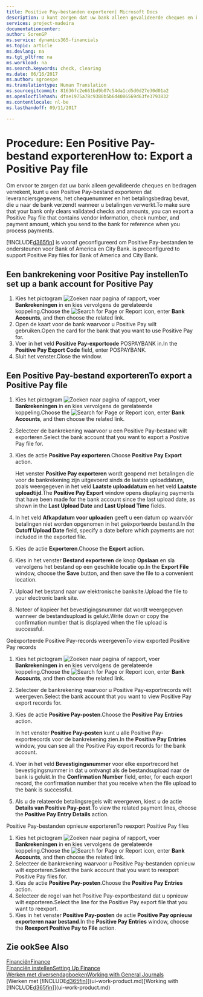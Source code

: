 ```yaml
---
title: Positive Pay-bestanden exporteren| Microsoft Docs
description: U kunt zorgen dat uw bank alleen gevalideerde cheques en bedragen verrekent door een Positive Pay-bestand te exporteren dat gegevens over leveranciers en betalingen bevat.
services: project-madeira
documentationcenter: 
author: SorenGP
ms.service: dynamics365-financials
ms.topic: article
ms.devlang: na
ms.tgt_pltfrm: na
ms.workload: na
ms.search.keywords: check, clearing
ms.date: 06/16/2017
ms.author: sgroespe
ms.translationtype: Human Translation
ms.sourcegitcommit: 81636fc2e661bd9b07c54da1cd5d0d27e30d01a2
ms.openlocfilehash: dfae1975a78c9380b5b6d4086569d63fe3793832
ms.contentlocale: nl-be
ms.lasthandoff: 09/11/2017

---
```

# <a name="how-to-export-a-positive-pay-file"></a><span data-ttu-id="fc5fb-103">Procedure: Een Positive Pay-bestand exporteren</span><span class="sxs-lookup"><span data-stu-id="fc5fb-103">How to: Export a Positive Pay file</span></span>
<span data-ttu-id="fc5fb-104">Om ervoor te zorgen dat uw bank alleen gevalideerde cheques en bedragen verrekent, kunt u een Positive Pay-bestand exporteren dat leveranciersgegevens, het chequenummer en het betalingsbedrag bevat, die u naar de bank verzendt wanneer u betalingen verwerkt.</span><span class="sxs-lookup"><span data-stu-id="fc5fb-104">To make sure that your bank only clears validated checks and amounts, you can export a Positive Pay file that contains vendor information, check number, and payment amount, which you send to the bank for reference when you process payments.</span></span>

[!INCLUDE[d365fin](includes/d365fin_md.md)]<span data-ttu-id="fc5fb-105"> is vooraf geconfigureerd om Positive Pay-bestanden te ondersteunen voor Bank of America en City Bank.</span><span class="sxs-lookup"><span data-stu-id="fc5fb-105"> is preconfigured to support Positive Pay files for Bank of America and City Bank.</span></span>

## <a name="to-set-up-a-bank-account-for-positive-pay"></a><span data-ttu-id="fc5fb-106">Een bankrekening voor Positive Pay instellen</span><span class="sxs-lookup"><span data-stu-id="fc5fb-106">To set up a bank account for Positive Pay</span></span>
1. <span data-ttu-id="fc5fb-107">Kies het pictogram ![Zoeken naar pagina of rapport](media/ui-search/search_small.png "pictogram Zoeken naar pagina of rapport"), voer **Bankrekeningen** in en kies vervolgens de gerelateerde koppeling.</span><span class="sxs-lookup"><span data-stu-id="fc5fb-107">Choose the ![Search for Page or Report](media/ui-search/search_small.png "Search for Page or Report icon") icon, enter **Bank Accounts**, and then choose the related link.</span></span>
2. <span data-ttu-id="fc5fb-108">Open de kaart voor de bank waarvoor u Positive Pay wilt gebruiken.</span><span class="sxs-lookup"><span data-stu-id="fc5fb-108">Open the card for the bank that you want to use Positive Pay for.</span></span>
3. <span data-ttu-id="fc5fb-109">Voer in het veld **Positive Pay-exportcode** POSPAYBANK in.</span><span class="sxs-lookup"><span data-stu-id="fc5fb-109">In the **Positive Pay Export Code** field, enter POSPAYBANK.</span></span>
4. <span data-ttu-id="fc5fb-110">Sluit het venster.</span><span class="sxs-lookup"><span data-stu-id="fc5fb-110">Close the window.</span></span>

## <a name="to-export-a-positive-pay-file"></a><span data-ttu-id="fc5fb-111">Een Positive Pay-bestand exporteren</span><span class="sxs-lookup"><span data-stu-id="fc5fb-111">To export a Positive Pay file</span></span>
1. <span data-ttu-id="fc5fb-112">Kies het pictogram ![Zoeken naar pagina of rapport](media/ui-search/search_small.png "pictogram Zoeken naar pagina of rapport"), voer **Bankrekeningen** in en kies vervolgens de gerelateerde koppeling.</span><span class="sxs-lookup"><span data-stu-id="fc5fb-112">Choose the ![Search for Page or Report](media/ui-search/search_small.png "Search for Page or Report icon") icon, enter **Bank Accounts**, and then choose the related link.</span></span>
2. <span data-ttu-id="fc5fb-113">Selecteer de bankrekening waarvoor u een Positive Pay-bestand wilt exporteren.</span><span class="sxs-lookup"><span data-stu-id="fc5fb-113">Select the bank account that you want to export a Positive Pay file for.</span></span>
3. <span data-ttu-id="fc5fb-114">Kies de actie **Positive Pay exporteren**.</span><span class="sxs-lookup"><span data-stu-id="fc5fb-114">Choose **Positive Pay Export** action.</span></span>

    <span data-ttu-id="fc5fb-115">Het venster **Positive Pay exporteren** wordt geopend met betalingen die voor de bankrekening zijn uitgevoerd sinds de laatste uploaddatum, zoals weergegeven in het veld **Laatste uploaddatum** en het veld **Laatste uploadtijd**.</span><span class="sxs-lookup"><span data-stu-id="fc5fb-115">The **Positive Pay Export** window opens displaying payments that have been made for the bank account since the last upload date, as shown in the **Last Upload Date** and **Last Upload Time** fields.</span></span>
4. <span data-ttu-id="fc5fb-116">In het veld **Afkapdatum voor uploaden** geeft u een datum op waarvóór betalingen niet worden opgenomen in het geëxporteerde bestand.</span><span class="sxs-lookup"><span data-stu-id="fc5fb-116">In the **Cutoff Upload Date** field, specify a date before which payments are not included in the exported file.</span></span>
5. <span data-ttu-id="fc5fb-117">Kies de actie **Exporteren**.</span><span class="sxs-lookup"><span data-stu-id="fc5fb-117">Choose the **Export** action.</span></span>
6. <span data-ttu-id="fc5fb-118">Kies in het venster **Bestand exporteren** de knop **Opslaan** en sla vervolgens het bestand op een geschikte locatie op.</span><span class="sxs-lookup"><span data-stu-id="fc5fb-118">In the **Export File** window, choose the **Save** button, and then save the file to a convenient location.</span></span>
7. <span data-ttu-id="fc5fb-119">Upload het bestand naar uw elektronische banksite.</span><span class="sxs-lookup"><span data-stu-id="fc5fb-119">Upload the file to your electronic bank site.</span></span>
8. <span data-ttu-id="fc5fb-120">Noteer of kopieer het bevestigingsnummer dat wordt weergegeven wanneer de bestandsupload is gelukt.</span><span class="sxs-lookup"><span data-stu-id="fc5fb-120">Write down or copy the confirmation number that is displayed when the file upload is successful.</span></span>

<span data-ttu-id="fc5fb-121">Geëxporteerde Positive Pay-records weergeven</span><span class="sxs-lookup"><span data-stu-id="fc5fb-121">To view exported Positive Pay records</span></span>

1. <span data-ttu-id="fc5fb-122">Kies het pictogram ![Zoeken naar pagina of rapport](media/ui-search/search_small.png "pictogram Zoeken naar pagina of rapport"), voer **Bankrekeningen** in en kies vervolgens de gerelateerde koppeling.</span><span class="sxs-lookup"><span data-stu-id="fc5fb-122">Choose the ![Search for Page or Report](media/ui-search/search_small.png "Search for Page or Report icon") icon, enter **Bank Accounts**, and then choose the related link.</span></span>
2. <span data-ttu-id="fc5fb-123">Selecteer de bankrekening waarvoor u Positive Pay-exportrecords wilt weergeven.</span><span class="sxs-lookup"><span data-stu-id="fc5fb-123">Select the bank account that you want to view Positive Pay export records for.</span></span>
3. <span data-ttu-id="fc5fb-124">Kies de actie **Positive Pay-posten**.</span><span class="sxs-lookup"><span data-stu-id="fc5fb-124">Choose the **Positive Pay Entries** action.</span></span>

    <span data-ttu-id="fc5fb-125">In het venster **Positive Pay-posten** kunt u alle Positive Pay-exportrecords voor de bankrekening zien.</span><span class="sxs-lookup"><span data-stu-id="fc5fb-125">In the **Positive Pay Entries** window, you can see all the Positive Pay export records for the bank account.</span></span>
4. <span data-ttu-id="fc5fb-126">Voer in het veld **Bevestigingsnummer** voor elke exportrecord het bevestigingsnummer in dat u ontvangt als de bestandsupload naar de bank is gelukt.</span><span class="sxs-lookup"><span data-stu-id="fc5fb-126">In the **Confirmation Number** field, enter, for each export record, the confirmation number that you receive when the file upload to the bank is successful.</span></span>
5. <span data-ttu-id="fc5fb-127">Als u de relateerde betalingsregels wilt weergeven, kiest u de actie **Details van Positive Pay-post**.</span><span class="sxs-lookup"><span data-stu-id="fc5fb-127">To view the related payment lines, choose the **Positive Pay Entry Details** action.</span></span>

<span data-ttu-id="fc5fb-128">Positive Pay-bestanden opnieuw exporteren</span><span class="sxs-lookup"><span data-stu-id="fc5fb-128">To reexport Positive Pay files</span></span>

1. <span data-ttu-id="fc5fb-129">Kies het pictogram ![Zoeken naar pagina of rapport](media/ui-search/search_small.png "pictogram Zoeken naar pagina of rapport"), voer **Bankrekeningen** in en kies vervolgens de gerelateerde koppeling.</span><span class="sxs-lookup"><span data-stu-id="fc5fb-129">Choose the ![Search for Page or Report](media/ui-search/search_small.png "Search for Page or Report icon") icon, enter **Bank Accounts**, and then choose the related link.</span></span>
2. <span data-ttu-id="fc5fb-130">Selecteer de bankrekening waarvoor u Positive Pay-bestanden opnieuw wilt exporteren.</span><span class="sxs-lookup"><span data-stu-id="fc5fb-130">Select the bank account that you want to reexport Positive Pay files for.</span></span>
3. <span data-ttu-id="fc5fb-131">Kies de actie **Positive Pay-posten**.</span><span class="sxs-lookup"><span data-stu-id="fc5fb-131">Choose the **Positive Pay Entries** action.</span></span>
4. <span data-ttu-id="fc5fb-132">Selecteer de regel van het Positive Pay-exportbestand dat u opnieuw wilt exporteren.</span><span class="sxs-lookup"><span data-stu-id="fc5fb-132">Select the line for the Positive Pay export file that you want to reexport.</span></span>
5. <span data-ttu-id="fc5fb-133">Kies in het venster **Positive Pay-posten** de actie **Positive Pay opnieuw exporteren naar bestand**.</span><span class="sxs-lookup"><span data-stu-id="fc5fb-133">In the **Positive Pay Entries** window, choose the **Reexport Positive Pay to File** action.</span></span>

## <a name="see-also"></a><span data-ttu-id="fc5fb-134">Zie ook</span><span class="sxs-lookup"><span data-stu-id="fc5fb-134">See Also</span></span>
[<span data-ttu-id="fc5fb-135">Financiën</span><span class="sxs-lookup"><span data-stu-id="fc5fb-135">Finance</span></span>](finance.md)  
[<span data-ttu-id="fc5fb-136">Financiën instellen</span><span class="sxs-lookup"><span data-stu-id="fc5fb-136">Setting Up Finance</span></span>](finance-setup-finance.md)  
[<span data-ttu-id="fc5fb-137">Werken met diversendagboeken</span><span class="sxs-lookup"><span data-stu-id="fc5fb-137">Working with General Journals</span></span>](ui-work-general-journals.md)  
<span data-ttu-id="fc5fb-138">[Werken met [!INCLUDE[d365fin](includes/d365fin_md.md)]](ui-work-product.md)</span><span class="sxs-lookup"><span data-stu-id="fc5fb-138">[Working with [!INCLUDE[d365fin](includes/d365fin_md.md)]](ui-work-product.md)</span></span>

